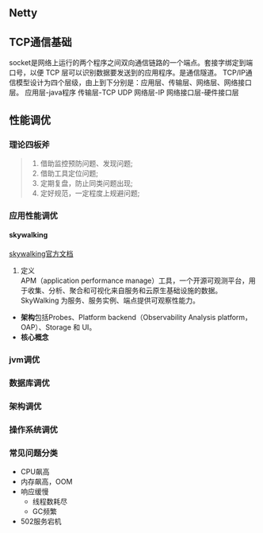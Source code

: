 ## Netty
## TCP通信基础
socket是网络上运行的两个程序之间双向通信链路的一个端点。套接字绑定到端口号，以便 TCP 层可以识别数据要发送到的应用程序。是通信隧道。
TCP/IP通信模型设计为四个层级，由上到下分别是：应用层、传输层、网络层、网络接口层。
应用层-java程序
传输层-TCP UDP
网络层-IP
网络接口层-硬件接口层









## 性能调优
### 理论四板斧
> 1. 借助监控预防问题、发现问题;
> 2. 借助工具定位问题;
> 3. 定期复盘，防止同类问题出现;
> 4. 定好规范，一定程度上规避问题;

### 应用性能调优
#### skywalking
[skywalking官方文档](https://skywalking.apache.org/docs/main/v8.4.0/en/concepts-and-designs/overview/)
1. 定义  
APM（application performance manage）工具，一个开源可观测平台，用于收集、分析、聚合和可视化来自服务和云原生基础设施的数据。SkyWalking 为服务、服务实例、端点提供可观察性能力。
  
- **架构**包括Probes、Platform backend（Observability Analysis platform，OAP）、Storage 和 UI。
- **核心概念** 


### jvm调优
### 数据库调优
### 架构调优
### 操作系统调优

### 常见问题分类
- CPU飙高
- 内存飙高，OOM
- 响应缓慢
    - 线程数耗尽
    - GC频繁
- 502服务宕机


